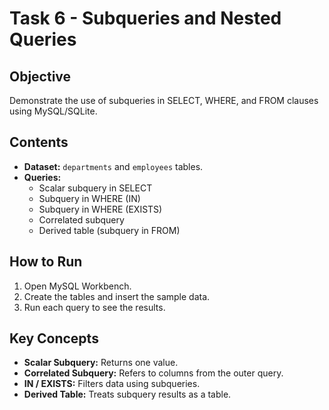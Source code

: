 # Task 6 - Subqueries and Nested Queries

## Objective
Demonstrate the use of subqueries in SELECT, WHERE, and FROM clauses using MySQL/SQLite.

## Contents
- **Dataset:** `departments` and `employees` tables.
- **Queries:**
  - Scalar subquery in SELECT
  - Subquery in WHERE (IN)
  - Subquery in WHERE (EXISTS)
  - Correlated subquery
  - Derived table (subquery in FROM)

## How to Run
1. Open MySQL Workbench.
2. Create the tables and insert the sample data.
3. Run each query to see the results.

## Key Concepts
- **Scalar Subquery:** Returns one value.
- **Correlated Subquery:** Refers to columns from the outer query.
- **IN / EXISTS:** Filters data using subqueries.
- **Derived Table:** Treats subquery results as a table.
